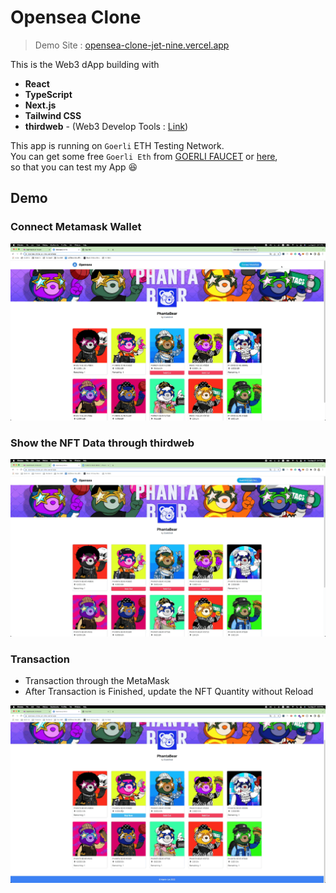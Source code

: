 # Opensea Clone

> Demo Site : [opensea-clone-jet-nine.vercel.app](https://opensea-clone-jet-nine.vercel.app/)

This is the Web3 dApp building with

-   **React**
-   **TypeScript**
-   **Next.js**
-   **Tailwind CSS**
-   **thirdweb** - (Web3 Develop Tools : [Link](https://thirdweb.com/))

This app is running on `Goerli` ETH Testing Network.<br>
You can get some free `Goerli Eth` from [GOERLI FAUCET](https://goerlifaucet.com/) or [here](https://goerli-faucet.pk910.de/),<br>
so that you can test my App 😆

## Demo

### Connect Metamask Wallet

![](/docs//images/ConnectWallect.gif)

### Show the NFT Data through thirdweb

![](/docs/images/ShowNftData.gif)

### Transaction

-   Transaction through the MetaMask
-   After Transaction is Finished, update the NFT Quantity without Reload

![](/docs/images/Transaction.gif)
